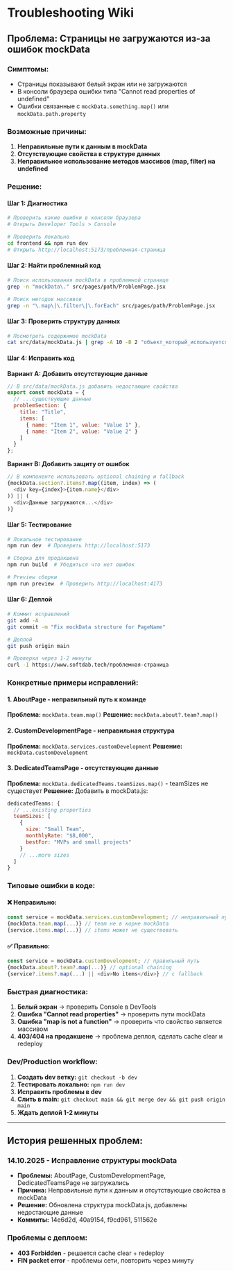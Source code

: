 # Troubleshooting Wiki

## Проблема: Страницы не загружаются из-за ошибок mockData

### Симптомы:
- Страницы показывают белый экран или не загружаются
- В консоли браузера ошибки типа "Cannot read properties of undefined"
- Ошибки связанные с `mockData.something.map()` или `mockData.path.property`

### Возможные причины:
1. **Неправильные пути к данным в mockData**
2. **Отсутствующие свойства в структуре данных**
3. **Неправильное использование методов массивов (map, filter) на undefined**

### Решение:

#### Шаг 1: Диагностика
```bash
# Проверить какие ошибки в консоли браузера
# Открыть Developer Tools > Console

# Проверить локально
cd frontend && npm run dev
# Открыть http://localhost:5173/проблемная-страница
```

#### Шаг 2: Найти проблемный код
```bash
# Поиск использования mockData в проблемной странице
grep -n "mockData\." src/pages/path/ProblemPage.jsx

# Поиск методов массивов
grep -n "\.map\|\.filter\|\.forEach" src/pages/path/ProblemPage.jsx
```

#### Шаг 3: Проверить структуру данных
```bash
# Посмотреть содержимое mockData
cat src/data/mockData.js | grep -A 10 -B 2 "объект_который_используется"
```

#### Шаг 4: Исправить код
**Вариант A: Добавить отсутствующие данные**
```javascript
// В src/data/mockData.js добавить недостающие свойства
export const mockData = {
  // ...существующие данные
  problemSection: {
    title: "Title",
    items: [
      { name: "Item 1", value: "Value 1" },
      { name: "Item 2", value: "Value 2" }
    ]
  }
};
```

**Вариант B: Добавить защиту от ошибок**
```javascript
// В компоненте использовать optional chaining и fallback
{mockData.section?.items?.map((item, index) => (
  <div key={index}>{item.name}</div>
)) || (
  <div>Данные загружаются...</div>
)}
```

#### Шаг 5: Тестирование
```bash
# Локальное тестирование
npm run dev  # Проверить http://localhost:5173

# Сборка для продакшена
npm run build  # Убедиться что нет ошибок

# Preview сборки
npm run preview  # Проверить http://localhost:4173
```

#### Шаг 6: Деплой
```bash
# Коммит исправлений
git add -A
git commit -m "Fix mockData structure for PageName"

# Деплой
git push origin main

# Проверка через 1-2 минуты
curl -I https://www.softdab.tech/проблемная-страница
```

### Конкретные примеры исправлений:

#### 1. AboutPage - неправильный путь к команде
**Проблема:** `mockData.team.map()` 
**Решение:** `mockData.about?.team?.map()`

#### 2. CustomDevelopmentPage - неправильная структура
**Проблема:** `mockData.services.customDevelopment`
**Решение:** `mockData.customDevelopment`

#### 3. DedicatedTeamsPage - отсутствующие данные
**Проблема:** `mockData.dedicatedTeams.teamSizes.map()` - teamSizes не существует
**Решение:** Добавить в mockData.js:
```javascript
dedicatedTeams: {
  // ...existing properties
  teamSizes: [
    {
      size: "Small Team",
      monthlyRate: "$8,000",
      bestFor: "MVPs and small projects"
    }
    // ...more sizes
  ]
}
```

### Типовые ошибки в коде:

#### ❌ Неправильно:
```javascript
const service = mockData.services.customDevelopment; // неправильный путь
{mockData.team.map(...)} // team не в корне mockData
{service.items.map(...)} // items может не существовать
```

#### ✅ Правильно:
```javascript
const service = mockData.customDevelopment; // правильный путь
{mockData.about?.team?.map(...)} // optional chaining
{service?.items?.map(...) || <div>No items</div>} // с fallback
```

### Быстрая диагностика:
1. **Белый экран** → проверить Console в DevTools
2. **Ошибка "Cannot read properties"** → проверить пути mockData
3. **Ошибка "map is not a function"** → проверить что свойство является массивом
4. **403/404 на продакшене** → проблема деплоя, сделать cache clear и redeploy

### Dev/Production workflow:
1. **Создать dev ветку:** `git checkout -b dev`
2. **Тестировать локально:** `npm run dev`
3. **Исправить проблемы в dev**
4. **Слить в main:** `git checkout main && git merge dev && git push origin main`
5. **Ждать деплой 1-2 минуты**

---

## История решенных проблем:

### 14.10.2025 - Исправление структуры mockData
- **Проблемы:** AboutPage, CustomDevelopmentPage, DedicatedTeamsPage не загружались
- **Причина:** Неправильные пути к данным и отсутствующие свойства в mockData
- **Решение:** Обновлена структура mockData.js, добавлены недостающие данные
- **Коммиты:** 14e6d2d, 40a9154, f9cd961, 511562e

### Проблемы с деплоем:
- **403 Forbidden** - решается cache clear + redeploy
- **FIN packet error** - проблемы сети, повторить через минуту